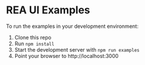REA UI Examples
=====================

To run the examples in your development environment:

1. Clone this repo
2. Run `npm install`
3. Start the development server with `npm run examples`
4. Point your browser to http://localhost:3000
